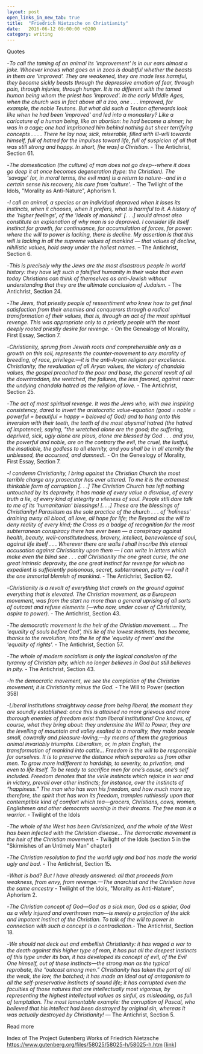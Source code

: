 ```yaml
---
layout: post
open_links_in_new_tab: true
title:  "Friedrich Nietzsche on Christianity"
date:   2016-06-12 09:00:00 +0200
category: writing
---
```


Quotes

-_To call the taming of an animal its 'improvement' is in our ears almost a joke. Whoever knows what goes on in zoos is doubtful whether the beasts in them are 'improved'. They are weakened, they are made less harmful, they become sickly beasts through the depressive emotion of fear, through pain, through injuries, through hunger. It is no different with the tamed human being whom the priest has 'improved'. In the early Middle Ages, when the church was in fact above all a zoo, one . . . improved, for example, the noble Teutons. But what did such a Teuton afterwards look like when he had been 'improved' and led into a monastery? Like a caricature of a human being, like an abortion: he had become a sinner; he was in a cage; one had imprisoned him behind nothing but sheer terrifying concepts . . . . There he lay now, sick, miserable, filled with ill-will towards himself, full of hatred for the impulses toward life, full of suspicion of all that was still strong and happy. In short, [he was] a Christian._ - The Antichrist, Section 61.

-_The domestication (the culture) of man does not go deep--where it does go deep it at once becomes degeneration (type: the Christian). The 'savage' (or, in moral terms, the evil man) is a return to nature--and in a certain sense his recovery, his cure from 'culture'._ - The Twilight of the Idols, "Morality as Anti-Nature", Aphorism 1.

 -_I call an animal, a species or an individual depraved when it loses its instincts, when it chooses, when it prefers, what is harmful to it. A history of the 'higher feelings', of the 'ideals of mankind' [. . .] would almost also constitute an explanation of why man is so depraved. I consider life itself instinct for growth, for continuance, for accumulation of forces, for power: where the will to power is lacking, there is decline. My assertion is that this will is lacking in all the supreme values of mankind — that values of decline, nihilistic values, hold sway under the holiest names._ – The Antichrist, Section 6.

-_This is precisely why the Jews are the most disastrous people in world history: they have left such a falsified humanity in their wake that even today Christians can think of themselves as anti-Jewish without understanding that they are the ultimate conclusion of Judaism._ - The Antichrist, Section 24.

-_The Jews, that priestly people of ressentiment who knew how to get final satisfaction from their enemies and conquerors through a radical transformation of their values, that is, through an act of the most spiritual revenge. This was appropriate only to a priestly people with the most deeply rooted priestly desire for revenge._ - On the Genealogy of Morality, First Essay, Section 7.

-_Christianity, sprung from Jewish roots and comprehensible only as a growth on this soil, represents the counter-movement to any morality of breeding, of race, privilege:—it is the anti-Aryan religion par excellence. Christianity, the revaluation of all Aryan values, the victory of chandala values, the gospel preached to the poor and base, the general revolt of all the downtrodden, the wretched, the failures, the less favored, against race: the undying chandala hatred as the religion of love._ - The Antichrist, Section 25.

-_The act of most spiritual revenge. It was the Jews who, with awe inspiring consistency, dared to invert the aristocratic value-equation (good = noble = powerful = beautiful = happy = beloved of God) and to hang onto this inversion with their teeth, the teeth of the most abysmal hatred (the hatred of impotence), saying, "the wretched alone are the good; the suffering, deprived, sick, ugly alone are pious, alone are blessed by God . . . and you, the powerful and noble, are on the contrary the evil, the cruel, the lustful, the insatiable, the godless to all eternity, and you shall be in all eternity the unblessed, the accursed, and damned!._  - On the Genealogy of Morality, First Essay, Section 7.

-_I condemn Christianity, I bring against the Christian Church the most terrible charge any prosecutor has ever uttered. To me it is the extremest thinkable form of corruption [. . .] The Christian Church has left nothing untouched by its depravity, it has made of every value a disvalue, of every truth a lie, of every kind of integrity a vileness of soul. People still dare talk to me of its 'humanitarian' blessings! [. . .] These are the blessings of Christianity! Parasitism as the sole practice of the church . . . of 'holiness' draining away all blood, all love, all hope for life; the Beyond as the will to deny reality of every kind; the Cross as a badge of recognition for the most subterranean conspiracy there has ever been — a conspiracy against health, beauty, well-constitutedness, bravery, intellect, benevolence of soul, against life itself . . . Wherever there are walls I shall inscribe this eternal accusation against Christianity upon them — I can write in letters which make even the blind see . . . call Christianity the one great curse, the one great intrinsic depravity, the one great instinct for revenge for which no expedient is sufficiently poisonous, secret, subterranean, petty — I call it the one immortal blemish of mankind._ - The Antichrist, Section 62.

-_Christianity is a revolt of everything that crawls on the ground against everything that is elevated. The Christian movement, as a European movement, was from the start no more than a general uprising of all sorts of outcast and refuse elements (—who now, under cover of Christianity, aspire to power)._ - The Antichrist, Section 43.

-_The democratic movement is the heir of the Christian movement. ... The 'equality of souls before God', this lie of the lowest instincts, has become, thanks to the revolution, into the lie of the 'equality of men' and the 'equality of rights'._ - The Antichrist, Section 57.

-_The whole of modern socialism is only the logical conclusion of the tyranny of Christian pity, which no longer believes in God but still believes in pity._ - The Antichrist, Section 43.

-_In the democratic movement, we see the completion of the Christian movement; it is Christianity minus the God._ - The Will to Power (section 358)

-_Liberal institutions straightway cease from being liberal, the moment they are soundly established: once this is attained no more grievous and more thorough enemies of freedom exist than liberal institutions! One knows, of course, what they bring about: they undermine the Will to Power, they are the levelling of mountain and valley exalted to a morality, they make people small, cowardly and pleasure-loving,—by means of them the gregarious animal invariably triumphs. Liberalism, or, in plain English, the transformation of mankind into cattle… Freedom is the will to be responsible for ourselves. It is to preserve the distance which separates us from other men. To grow more indifferent to hardship, to severity, to privation, and even to life itself. To be ready to sacrifice men for one’s cause, one’s self included. Freedom denotes that the virile instincts which rejoice in war and in victory, prevail over other instincts; for instance, over the instincts of “happiness.” The man who has won his freedom, and how much more so, therefore, the spirit that has won its freedom, tramples ruthlessly upon that contemptible kind of comfort which tea—grocers, Christians, cows, women, Englishmen and other democrats worship in their dreams. The free man is a warrior._ - Twilight of the Idols

-_The whole of the West has been Christianized, and the whole of the West has been infected with the Christian disease... The democratic movement is the heir of the Christian movement._ - Twilight of the Idols (section 5 in the "Skirmishes of an Untimely Man" chapter)

-_The Christian resolution to find the world ugly and bad has made the world ugly and bad._ - The Antichrist, Section 15.

-_What is bad? But I have already answered: all that proceeds from weakness, from envy, from revenge.—The anarchist and the Christian have the same ancestry_ - Twilight of the Idols, "Morality as Anti-Nature", Aphorism 2.

-_The Christian concept of God—God as a sick man, God as a spider, God as a vilely injured and overthrown man—is merely a projection of the sick and impotent instinct of the Christian. To talk of the will to power in connection with such a concept is a contradiction._- The Antichrist, Section 18.

-_We should not deck out and embellish Christianity: it has waged a war to the death against this higher type of man, it has put all the deepest instincts of this type under its ban, it has developed its concept of evil, of the Evil One himself, out of these instincts—the strong man as the typical reprobate, the “outcast among men.” Christianity has taken the part of all the weak, the low, the botched; it has made an ideal out of antagonism to all the self-preservative instincts of sound life; it has corrupted even the faculties of those natures that are intellectually most vigorous, by representing the highest intellectual values as sinful, as misleading, as full of temptation. The most lamentable example: the corruption of Pascal, who believed that his intellect had been destroyed by original sin, whereas it was actually destroyed by Christianity!_ — The Antichrist, Section 5.

Read more

Index of The Project Gutenberg Works of Friedrich Nietzsche\
https://www.gutenberg.org/files/58025/58025-h/58025-h.htm \[[link](https://www.gutenberg.org/files/58025/58025-h/58025-h.htm)\]
